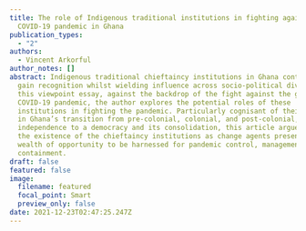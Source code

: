 ```yaml
---
title: The role of Indigenous traditional institutions in fighting against the
  COVID-19 pandemic in Ghana
publication_types:
  - "2"
authors:
  - Vincent Arkorful
author_notes: []
abstract: Indigenous traditional chieftaincy institutions in Ghana continue to
  gain recognition whilst wielding influence across socio-political divides. In
  this viewpoint essay, against the backdrop of the fight against the global
  COVID-19 pandemic, the author explores the potential roles of these
  institutions in fighting the pandemic. Particularly cognisant of their roles
  in Ghana’s transition from pre-colonial, colonial, and post-colonial, through
  independence to a democracy and its consolidation, this article argues that
  the existence of the chieftaincy institutions as change agents presents a
  wealth of opportunity to be harnessed for pandemic control, management, and
  containment.
draft: false
featured: false
image:
  filename: featured
  focal_point: Smart
  preview_only: false
date: 2021-12-23T02:47:25.247Z
---
```

